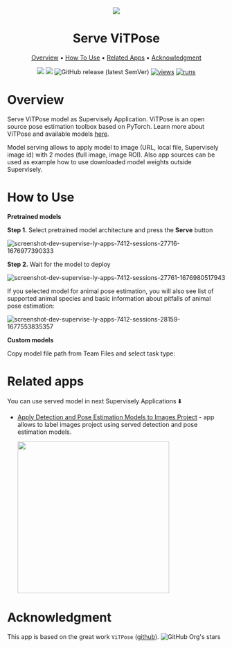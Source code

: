 
<div align="center" markdown>
<img src="https://user-images.githubusercontent.com/97401023/220314920-2c2892eb-c11b-4fea-a17e-898a09fcfbed.png"/>
  
# Serve ViTPose
  
<p align="center">
  <a href="#Overview">Overview</a> •
  <a href="#How-To-Use">How To Use</a> •
  <a href="#Related-apps">Related Apps</a> •
  <a href="#Acknowledgment">Acknowledgment</a>
</p>
  
[![](https://img.shields.io/badge/supervisely-ecosystem-brightgreen)](https://ecosystem.supervise.ly/apps/supervisely-ecosystem/vitpose/serve)
[![](https://img.shields.io/badge/slack-chat-green.svg?logo=slack)](https://supervise.ly/slack)
![GitHub release (latest SemVer)](https://img.shields.io/github/v/release/supervisely-ecosystem/vitpose)
[![views](https://app.supervise.ly/img/badges/views/supervisely-ecosystem/mmsegmentation/serve.png)](https://supervise.ly)
[![runs](https://app.supervise.ly/img/badges/runs/supervisely-ecosystem/mmsegmentation/serve.png)](https://supervise.ly)

</div>

# Overview

Serve ViTPose model as Supervisely Application. ViTPose is an open source pose estimation toolbox based on PyTorch. Learn more about ViTPose and available models [here](https://github.com/ViTAE-Transformer/ViTPose).

Model serving allows to apply model to image (URL, local file, Supervisely image id) with 2 modes (full image, image ROI). Also app sources can be used as example how to use downloaded model weights outside Supervisely.

# How to Use

**Pretrained models**

**Step 1.** Select pretrained model architecture and press the **Serve** button

![screenshot-dev-supervise-ly-apps-7412-sessions-27716-1676977390333](https://user-images.githubusercontent.com/91027877/220327825-49c9433b-4ac4-45d7-a1c4-cb1e2bfde606.png)

**Step 2.** Wait for the model to deploy

![screenshot-dev-supervise-ly-apps-7412-sessions-27761-1676980517943](https://user-images.githubusercontent.com/91027877/220338410-3812095f-e9d2-4a2a-933e-0579b280ca46.png)

If you selected model for animal pose estimation, you will also see list of supported animal species and basic information about pitfalls of animal pose estimation:

![screenshot-dev-supervise-ly-apps-7412-sessions-28159-1677553835357](https://user-images.githubusercontent.com/91027877/221749128-99812eca-30ae-48ef-b43f-ce73b92cd471.png)

**Custom models**

Copy model file path from Team Files and select task type:

# Related apps

You can use served model in next Supervisely Applications ⬇️

- [Apply Detection and Pose Estimation Models to Images Project](https://dev.supervise.ly/ecosystem/apps/apply-det-and-pose-estim-models-to-project) - app allows to label images project using served  detection and pose estimation models.
   
    <img data-key="sly-module-link" data-module-slug="supervisely-ecosystem/apply-det-and-pose-estim-models-to-project" src="https://user-images.githubusercontent.com/97401023/220314584-93315979-c833-4e5b-bc57-6c85a0f7c127.png" width="350px"/>
    
# Acknowledgment

This app is based on the great work `ViTPose` ([github](https://github.com/ViTAE-Transformer/ViTPose)). ![GitHub Org's stars](https://img.shields.io/github/stars/ViTAE-Transformer/ViTPose?style=social)
